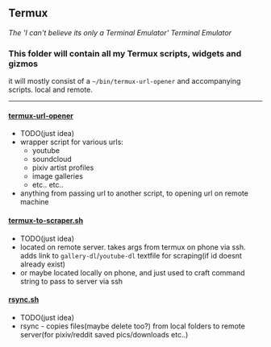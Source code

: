 ## Termux
_The 'I can't believe its only a Terminal Emulator' Terminal Emulator_

### This folder will contain all my Termux scripts, widgets and gizmos
it will mostly consist of a `~/bin/termux-url-opener` and accompanying scripts. local and remote.
<hr>

#### [termux-url-opener]()
   * TODO(just idea)
   * wrapper script for various urls:
     - youtube
     - soundcloud
     - pixiv artist profiles
     - image galleries
     - etc.. etc..
   * anything from passing url to another script, to opening url on remote machine
    
#### [termux-to-scraper.sh]()
   * TODO(just idea)
   * located on remote server. takes args from termux on phone via ssh. adds link to `gallery-dl`/`youtube-dl` textfile for scraping(if id doesnt already exist)
   * or maybe located locally on phone, and just used to craft command string to pass to server via ssh
   
#### [rsync.sh]()
   * TODO(just idea)
   * rsync - copies files(maybe delete too?) from local folders to remote server(for pixiv/reddit saved pics/downloads etc..)
